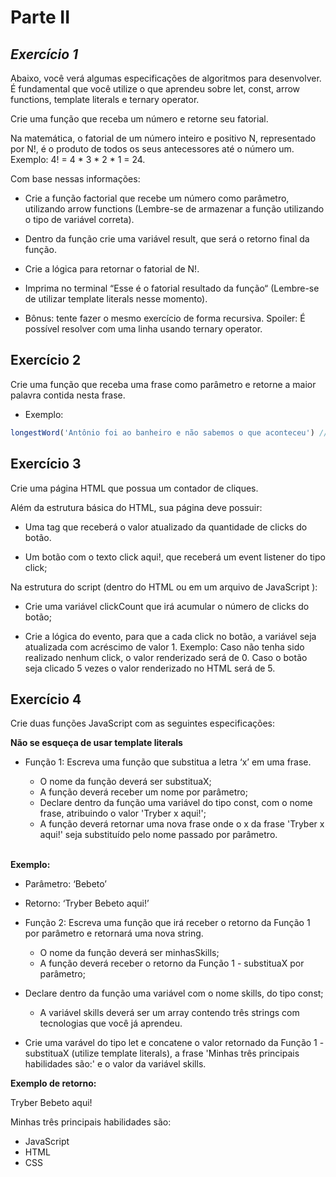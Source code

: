 # Parte II
## _**Exercício 1**_
Abaixo, você verá algumas especificações de algoritmos para desenvolver. É fundamental que você utilize o que aprendeu sobre let, const, arrow functions, template literals e ternary operator.

 Crie uma função que receba um número e retorne seu fatorial.

Na matemática, o fatorial de um número inteiro e positivo N, representado por N!, é o produto de todos os seus antecessores até o número um. Exemplo: 4! = 4 * 3 * 2 * 1 = 24.
<br>  

Com base nessas informações:

- Crie a função factorial que recebe um número como parâmetro, utilizando arrow functions (Lembre-se de armazenar a função utilizando o tipo de variável correta).

- Dentro da função crie uma variável result, que será o retorno final da função.

- Crie a lógica para retornar o fatorial de N!.

- Imprima no terminal “Esse é o fatorial resultado da função“ (Lembre-se de utilizar template literals nesse momento).

- Bônus: tente fazer o mesmo exercício de forma recursiva. Spoiler: É possível resolver com uma linha usando ternary operator.

## Exercício 2
Crie uma função que receba uma frase como parâmetro e retorne a maior palavra contida nesta frase.
- Exemplo:
```javascript
longestWord('Antônio foi ao banheiro e não sabemos o que aconteceu') // retorna 'aconteceu'
```
## Exercício 3
Crie uma página HTML que possua um contador de cliques.

Além da estrutura básica do HTML, sua página deve possuir:

- Uma tag que receberá o valor atualizado da quantidade de clicks do botão.

- Um botão com o texto click aqui!, que receberá um event listener do tipo click;

Na estrutura do script (dentro do HTML ou em um arquivo de JavaScript ):

- Crie uma variável clickCount que irá acumular o número de clicks do botão;

- Crie a lógica do evento, para que a cada click no botão, a variável seja atualizada com acréscimo de valor 1. Exemplo: Caso não tenha sido realizado nenhum click, o valor renderizado será de 0. Caso o botão seja clicado 5 vezes o valor renderizado no HTML será de 5.

## Exercício 4
Crie duas funções JavaScript com as seguintes especificações:

**Não se esqueça de usar template literals**

- Função 1: Escreva uma função que substitua a letra ‘x’ em uma frase.

  - O nome da função deverá ser substituaX;
  - A função deverá receber um nome por parâmetro;
  - Declare dentro da função uma variável do tipo const, com o nome frase, atribuindo o valor 'Tryber x aqui!';
  - A função deverá retornar uma nova frase onde o x da frase 'Tryber x aqui!' seja substituído pelo nome passado por parâmetro.
  <br>  

**Exemplo:**

- Parâmetro: ‘Bebeto’
- Retorno: ‘Tryber Bebeto aqui!’


- Função 2: Escreva uma função que irá receber o retorno da Função 1 por parâmetro e retornará uma nova string.

  - O nome da função deverá ser minhasSkills;
   - A função deverá receber o retorno da Função 1 - substituaX por parâmetro;
- Declare dentro da função uma variável com o nome skills, do tipo const;
  - A variável skills deverá ser um array contendo três strings com tecnologias que você já aprendeu.
- Crie uma varável do tipo let e concatene o valor retornado da Função 1 - substituaX (utilize template literals), a frase 'Minhas três principais habilidades são:' e o valor da variável skills.
  
**Exemplo de retorno:**

Tryber Bebeto aqui!

Minhas três principais habilidades são:

- JavaScript
- HTML
- CSS
